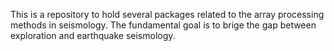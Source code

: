 This is a repository to hold several packages related to the array processing methods in seismology. The fundamental goal is to brige the gap between exploration and earthquake seismology.

